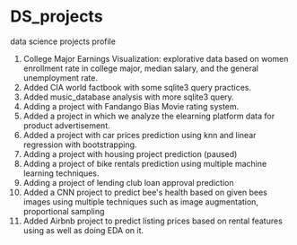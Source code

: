 # DS_projects
data science projects profile

1. College Major Earnings Visualization: explorative data based on women enrollment rate in college major, median salary, and the general unemployment rate.
2. Added CIA world factbook with some sqlite3 query practices.
3. Added music_database analysis with more sqlite3 query.
4. Adding a project with Fandango Bias Movie rating system.
5. Added a project in which we analyze the elearning platform data for product advertisement.
6. Added a project with car prices prediction using knn and linear regression with bootstrapping.
7. Adding a project with housing project prediction (paused)
8. Adding a project of bike rentals prediction using multiple machine learning techniques.
9. Adding a project of lending club loan approval prediction
10. Added a CNN project to predict bee's health based on given bees images using multiple techniques such as image augmentation, proportional sampling
11. Added Airbnb project to predict listing prices based on rental features using as well as doing EDA on it.